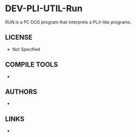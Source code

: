 # DEV-PLI-UTIL-Run
RUN is a PC DOS program that interprets a PL/I-like programs.

## LICENSE
* Not Specified

## COMPILE TOOLS
* 
 
## AUTHORS
* 

## LINKS
* 
